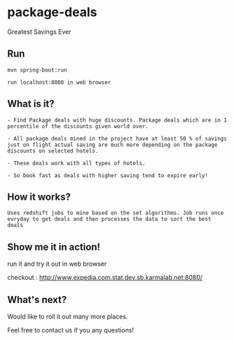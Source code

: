 # package-deals
Greatest Savings Ever

## Run 
~~~~
mvn spring-boot:run

run localhost:8080 in web browser
~~~~

## What is it?
~~~~
- Find Package deals with huge discounts. Package deals which are in 1 percentile of the discounts given world over. 

- All package deals mined in the project have at least 50 % of savings just on flight actual saving are much more depending on the package discounts on selected hotels. 

- These deals work with all types of hotels.

- So book fast as deals with higher saving tend to expire early!
~~~~

## How it works?
~~~~
Uses redshift jobs to mine based on the set algorithms. Job runs once evryday to get deals and then processes the data to sort the best deals
~~~~

## Show me it in action!
run it and try it out in web browser

checkout : http://www.expedia.com.stat.dev.sb.karmalab.net:8080/

## What's next?

Would like to roll it out many more places. 

Feel free to contact us if you any questions!
